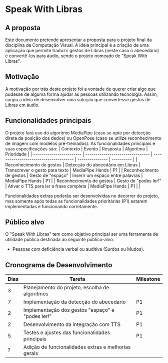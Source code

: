 # Speak With Libras

## A proposta 
Este documento pretende apresentar a proposta para o projeto final da disciplina de Computação Visual. A ideia principal é a criação de uma aplicação que permite traduzir gestos de Libras (neste caso o abecedário) e convertê-los para áudio, sendo o projeto nomeado de "Speak With Libras".

## Motivação 
A motivação por trás deste projeto foi a vontade de querer criar algo que pudesse de alguma forma ajudar as pessoas utilizando tecnologia. Assim, surgiu a ideia de desenvolver uma solução que convertesse gestos de Libras em áudio. 

## Funcionalidades principais 
O projeto fará uso do algoritmo MediaPipe (caso se opte por detecção direta da posição dos dedos) ou OpenPose (caso se utilize reconhecimento de imagem com modelos pré-treinados). As funcionalidades principais e suas especificações são:
| Contexto                 | Evento                           | Resposta                               | Algoritmo       | Prioridade |
| ------------------------ | -------------------------------- | -------------------------------------- | --------------- | ---------- |
| Reconhecimento de gestos | Detecção do abecedário em Libras | Transcrever o gesto para texto         | MediaPipe Hands | P1         |
| Reconhecimento de gestos | Gesto de "espaço"                | Inserir um espaço entre palavras       | MediaPipe Hands | P1         |
| Reconhecimento de gestos | Gesto de "podes ler!"            | Ativar o TTS para ler a frase completa | MediaPipe Hands | P1         |
| 

Funcionalidades extras poderão ser desenvolvidas no decorrer do projeto, mas somente após todas as funcionalidades prioritárias (P1) estarem implementadas e funcionando corretamente.

## Público alvo 
O "Speak With Libras" tem como objetivo principal ser uma ferramenta de utilidade pública destinada ao seguinte público-alvo:
- Pessoas com deficiência verbal ou auditiva (Surdos ou Mudos).

## Cronograma de Desenvolvimento
| Dias | Tarefa                                              | Milestone |
| ---- | --------------------------------------------------- | --------- |
| 3    | Planejamento do projeto, escolha de algoritmos      |           |
| 7    | Implementação da detecção do abecedário             | P1        |
| 2    | Implementação dos gestos "espaço" e "podes ler!"    | P1        |
| 2    | Desenvolvimento da integração com TTS               | P1        |
| 5    | Testes e ajustes das funcionalidades principais     | P1        |
| ?    | Adição de funcionalidades extras e melhorias gerais |           |